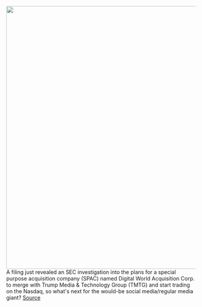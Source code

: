 <img src='https://cdn.vox-cdn.com/thumbor/VVU72KqwsvebTC46P5vO22RMs70=/0x0:6525x4351/1200x800/filters:focal(2899x1179:3943x2223)/cdn.vox-cdn.com/uploads/chorus_image/image/70237803/1237059264.0.jpg' width='700px' /><br/>
A filing just revealed an SEC investigation into the plans for a special purpose acquisition company (SPAC) named Digital World Acquisition Corp. to merge with Trump Media & Technology Group (TMTG) and start trading on the Nasdaq, so what's next for the would-be social media/regular media giant?
<a href='https://www.theverge.com/2021/12/6/22821450/devin-nunes-ceo-tmtg-spac-dwac-truth-social-media'> Source <a/>